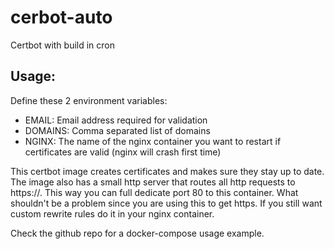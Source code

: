 # cerbot-auto
Certbot with build in cron

## Usage:
Define these 2 environment variables:
- EMAIL:        Email address required for validation
- DOMAINS:      Comma separated list of domains
- NGINX:        The name of the nginx container you want to restart if certificates are valid (nginx will crash first time)

This certbot image creates certificates and makes sure they stay up to date. The image also has a small http server that routes all http requests to https://. This way you can full dedicate port 80 to this container. What shouldn't be a problem since you are using this to get https. If you still want custom rewrite rules do it in your nginx container.

Check the github repo for a docker-compose usage example.
